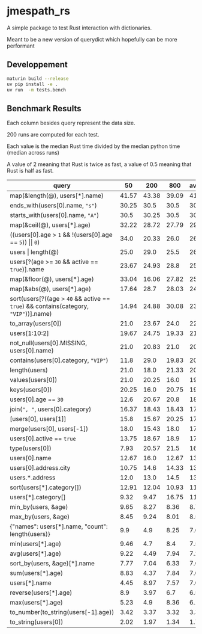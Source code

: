 # jmespath_rs

A simple package to test Rust interaction with dictionaries.

Meant to be a new version of querydict which hopefully can be more performant

## Developpement

```bash
maturin build --release
uv pip install -e .
uv run  -m tests.bench
```

## Benchmark Results

Each column besides query represent the data size.

200 runs are computed for each test.

Each value is the median Rust time divided by the median python time (median across runs)

A value of 2 meaning that Rust is twice as fast, a value of 0.5 meaning that Rust is half as fast.

<!-- BENCHMARK_RESULTS -->
| query | 50 | 200 | 800 | average_speedup |
|---|---|---|---|---|
| map(&length(@), users[\*].name) | 41.57 | 43.38 | 39.09 | 41.35 |
| ends_with(users[0].name, `"s"`) | 30.25 | 30.5 | 30.5 | 30.42 |
| starts_with(users[0].name, `"A"`) | 30.5 | 30.25 | 30.5 | 30.42 |
| map(&ceil(@), users[\*].age) | 32.22 | 28.72 | 27.79 | 29.58 |
| ((users[0].age > `1` && !(users[0].age == `5`)) \|\| `0`) | 34.0 | 20.33 | 26.0 | 26.78 |
| users \| length(@) | 25.0 | 29.0 | 25.5 | 26.5 |
| users[?(age >= `30` && active == `true`)].name | 23.67 | 24.93 | 28.8 | 25.8 |
| map(&floor(@), users[\*].age) | 33.04 | 16.06 | 27.82 | 25.64 |
| map(&abs(@), users[\*].age) | 17.64 | 28.7 | 28.03 | 24.79 |
| sort(users[?((age > `40` && active == `true`) && contains(category, `"VIP"`))].name) | 14.94 | 24.88 | 30.08 | 23.3 |
| to_array(users[0]) | 21.0 | 23.67 | 24.0 | 22.89 |
| users[1:10:2] | 19.67 | 24.75 | 19.33 | 21.25 |
| not_null(users[0].MISSING, users[0].name) | 21.0 | 20.83 | 21.0 | 20.94 |
| contains(users[0].category, `"VIP"`) | 11.8 | 29.0 | 19.83 | 20.21 |
| length(users) | 21.0 | 18.0 | 21.33 | 20.11 |
| values(users[0]) | 21.0 | 20.25 | 16.0 | 19.08 |
| keys(users[0]) | 20.25 | 16.0 | 20.75 | 19.0 |
| users[0].age == `30` | 12.6 | 20.67 | 20.8 | 18.02 |
| join(`", "`, users[0].category) | 16.37 | 18.43 | 18.43 | 17.74 |
| [users[0], users[1]] | 15.8 | 15.67 | 20.25 | 17.24 |
| merge(users[0], users[-1]) | 18.0 | 15.43 | 18.0 | 17.14 |
| users[0].active == `true` | 13.75 | 18.67 | 18.9 | 17.11 |
| type(users[0]) | 7.93 | 20.57 | 21.5 | 16.67 |
| users[0].name | 12.67 | 16.0 | 12.67 | 13.78 |
| users[0].address.city | 10.75 | 14.6 | 14.33 | 13.23 |
| users.\*.address | 12.0 | 13.0 | 14.5 | 13.17 |
| sort(users[\*].category[]) | 12.91 | 12.04 | 10.93 | 11.96 |
| users[\*].category[] | 9.32 | 9.47 | 16.75 | 11.85 |
| min_by(users, &age) | 9.65 | 8.27 | 8.36 | 8.76 |
| max_by(users, &age) | 8.45 | 9.24 | 8.01 | 8.57 |
| {"names": users[\*].name, "count": length(users)} | 9.9 | 4.9 | 8.25 | 7.68 |
| min(users[\*].age) | 9.46 | 4.7 | 8.4 | 7.52 |
| avg(users[\*].age) | 9.22 | 4.49 | 7.94 | 7.22 |
| sort_by(users, &age)[\*].name | 7.77 | 7.04 | 6.33 | 7.05 |
| sum(users[\*].age) | 8.83 | 4.37 | 7.84 | 7.01 |
| users[\*].name | 4.45 | 8.97 | 7.57 | 7.0 |
| reverse(users[\*].age) | 8.9 | 3.97 | 6.7 | 6.52 |
| max(users[\*].age) | 5.23 | 4.9 | 8.36 | 6.16 |
| to_number(to_string(users[-1].age)) | 3.42 | 3.37 | 3.32 | 3.37 |
| to_string(users[0]) | 2.02 | 1.97 | 1.34 | 1.78 |

<!-- END_BENCHMARK_RESULTS -->